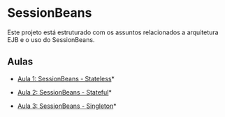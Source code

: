 # SessionBeans

Este projeto está estruturado com os assuntos relacionados a arquitetura EJB e o uso do SessionBeans.

## Aulas

* [Aula 1: SessionBeans - Stateless](https://github.com/ifpb-disciplinas-2020-2/ads-dac-sessionbean/commit/dca1c49c5906f541991efbb295c47be0a0cc1413)*

* [Aula 2: SessionBeans - Stateful](https://github.com/ifpb-disciplinas-2020-2/ads-dac-sessionbean/commit/f79aeea1495e8170a132d6432755f45d1004a46a)*

* [Aula 3: SessionBeans - Singleton](https://github.com/ifpb-disciplinas-2020-2/ads-dac-sessionbean/commit/c6858db86eb3c16c0efa36bed9a59ba6c6a272fd)*
